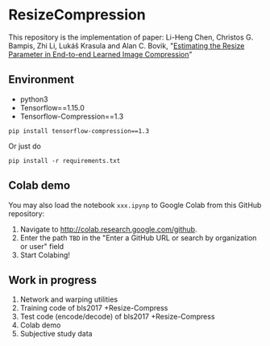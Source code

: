 # ResizeCompression

This repository is the implementation of paper: Li-Heng Chen, Christos G. Bampis, Zhi Li, Lukáš Krasula and Alan C. Bovik, "[Estimating the Resize Parameter in End-to-end Learned Image Compression](https://link-url-here.org)"

## Environment
- python3
- Tensorflow==1.15.0
- Tensorflow-Compression==1.3
```
pip install tensorflow-compression==1.3
```
Or just do
```
pip install -r requirements.txt
```

## Colab demo
You may also load the notebook `xxx.ipynp` to Google Colab from this GitHub repository: 
1. Navigate to http://colab.research.google.com/github.
2. Enter the path `TBD` in the "Enter a GitHub URL or search by organization or user" field
3. Start Colabing!

## Work in progress
1. Network and warping utilities
2. Training code of bls2017 +Resize-Compress
3. Test code (encode/decode) of bls2017 +Resize-Compress
4. Colab demo
5. Subjective study data
